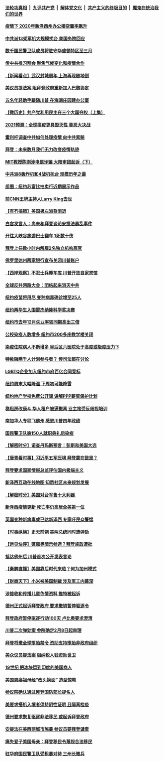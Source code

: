 

####  [法轮功真相](../../../../basic/blob/master/README.md?t=01241301) &nbsp;|&nbsp; [九评共产党](../../../../9ping.md/blob/master/README.md?t=01241301) &nbsp;|&nbsp; [解体党文化](../../../../jtdwh.md/blob/master/README.md?t=01241301)  &nbsp;|&nbsp; [共产主义的终极目的](../../../../gczydzjmd.md/blob/master/README.md?t=01241301) &nbsp;|&nbsp; [魔鬼在统治我们的世界](../../../../mgztzwmdsj.md/blob/master/README.md?t=01241301) 

#### [疫情下 2020年新泽西州办公楼空置率飙升](../pages/nsc412/n12706712.md?t=01241301) 

#### [中共派13架军机大规模扰台 美国务院回应](../pages/nsc412/n12708220.md?t=01241301) 

#### [数千国民警卫队成员将驻守华盛顿特区至三月](../pages/nsc412/n12708083.md?t=01241301) 

#### [传中共推习拜会 聚焦气候变化和疫情合作](../pages/nsc412/n12707992.md?t=01241301) 

#### [【新闻看点】武汉封城周年 上海再现随地倒](../pages/nsc412/n12708082.md?t=01241301) 

#### [美议员提法案 阻拜登政府重新加入巴黎协定](../pages/nsc412/n12708026.md?t=01241301) 

#### [五名年轻助手跟随川普 在海湖庄园建办公室](../pages/nsc412/n12707793.md?t=01241301) 

#### [【微历史】共产党利用民主在三个大国夺权（上集）](../pages/nsc412/n12707756.md?t=01241301) 

#### [2021预测：全球瘟疫更具毁灭性 善恶大决战](../pages/nsc412/n12706868.md?t=01241301) 

#### [霍利吁调查中共如何处理疫情 向中共索赔](../pages/nsc412/n12707880.md?t=01241301) 

#### [拜登：未来数月我们无力改变疫情轨迹](../pages/nsc412/n12707713.md?t=01241301) 

#### [MIT教授陈刚涉电信诈骗 大陪审团起诉（下）](../pages/nsc412/n12706796.md?t=01241301) 

#### [中共派8轰炸机和4战机扰台 规模历年之最](../pages/nsc412/n12707554.md?t=01241301) 

#### [组图：纽约苏富比拍卖行近期展示作品](../pages/nsc412/n12707265.md?t=01241301) 

#### [前CNN王牌主持人Larry King去世](../pages/nsc412/n12707515.md?t=01241301) 

#### [【有冇搞错】美国极左派将消退](../pages/nsc412/n12706219.md?t=01241301) 

#### [白宫发言人：尚未和拜登谈论安提法暴乱事件](../pages/nsc412/n12707405.md?t=01241301) 

#### [开往大峡谷旅游巴士翻车 1死数十伤](../pages/nsc412/n12707336.md?t=01241301) 

#### [拜登上任数小时内解雇2名独立机构高官](../pages/nsc412/n12707121.md?t=01241301) 

#### [佛罗里达州两家银行宣布关闭川普账户](../pages/nsc412/n12707026.md?t=01241301) 

#### [【西岸观察】不忍士兵睡车库 川普开放自家宾馆](../pages/nsc412/n12706824.md?t=01241301) 

#### [全球反共网路大会：团结起来消灭中共](../pages/nsc412/n12706859.md?t=01241301) 

#### [纽约疫苗将用尽 变种病毒确诊增至25人](../pages/nsc412/n12706876.md?t=01241301) 

#### [纽约两华生入围雷杰纳隆科学奖决赛](../pages/nsc412/n12706772.md?t=01241301) 

#### [纽约市去年12月失业率较同期高出三倍](../pages/nsc412/n12706766.md?t=01241301) 

#### [公校染疫人数增多 纽约市200多座教学楼关闭](../pages/nsc412/n12706873.md?t=01241301) 

#### [染疫住院病人不断增多 皇后区六医院处于高度或极度压力下](../pages/nsc412/n12706879.md?t=01241301) 

#### [特赦隐瞒千人计划参与者？ 传司法部在讨论](../pages/nsc412/n12706822.md?t=01241301) 

#### [LGBTQ企业加入纽约市府百亿合同竞标](../pages/nsc412/n12706769.md?t=01241301) 

#### [纽约周末大幅降温 下周初可能降雪](../pages/nsc412/n12706857.md?t=01241301) 

#### [纽约地产学校免费公开课  讲解PPP薪资保护计划](../pages/nsc412/n12706853.md?t=01241301) 

#### [稳租房改康斗 华人租户被逼搬离 业主接受反歧视培训](../pages/nsc412/n12706870.md?t=01241301) 

#### [南加华人专程飞佛州 感恩川普四年政绩](../pages/nsc412/n12706784.md?t=01241301) 

#### [国民警卫队逾150人就职典礼后染疫](../pages/nsc412/n12706684.md?t=01241301) 

#### [【解密时分】诺查丹玛斯预言：彭斯和美国大选](../pages/nsc412/n12706624.md?t=01241301) 

#### [【唐青看时事】习近平五军压境 拜登蒙在鼓里？](../pages/nsc412/n12706720.md?t=01241301) 

#### [拜登要求国家情报总监评估国内极端主义](../pages/nsc412/n12706650.md?t=01241301) 

#### [新泽西互动在线地图 知悉社区未来规划发展](../pages/nsc412/n12706732.md?t=01241301) 

#### [【解密时分】美国对台军售十大利器 ](../pages/nsc412/n12706580.md?t=01241301) 

#### [新泽西疫情更新  死亡率仍高居全美第一位](../pages/nsc412/n12706616.md?t=01241301) 

#### [英国变种新病毒或已达新泽西 专家吁民众警惕](../pages/nsc412/n12706545.md?t=01241301) 

#### [【时事纵横】史无前例 美两总统同时遭弹劾](../pages/nsc412/n12706399.md?t=01241301) 

#### [【远见快评】蓬佩奥暗示参选？拜登施政遭批](../pages/nsc412/n12706452.md?t=01241301) 

#### [抵达佛州后 川普首次公开发表言论](../pages/nsc412/n12706440.md?t=01241301) 

#### [【秦鹏直播】美国靠后时代来临？何为加州模式](../pages/nsc412/n12706397.md?t=01241301) 

#### [【财商天下】小米被美国制裁 涉及军工内幕深](../pages/nsc412/n12706118.md?t=01241301) 

#### [涉接收和传播儿童色情资料 推特被起诉](../pages/nsc412/n12706372.md?t=01241301) 

#### [德州正式起诉拜登政府 要求撤销暂停驱逐令](../pages/nsc412/n12706341.md?t=01241301) 

#### [拜登政府暂停驱逐行动100天 卢比奥要求澄清](../pages/nsc412/n12706331.md?t=01241301) 

#### [川普二次弹劾案 参院确定2月8日起审理](../pages/nsc412/n12706235.md?t=01241301) 

#### [拜登将撤全球堕胎禁令 资助支持堕胎非政府组织](../pages/nsc412/n12705882.md?t=01241301) 

#### [美众议员提法案 阻纳税人钱资助世卫](../pages/nsc412/n12706077.md?t=01241301) 

#### [19世纪 把冰块运到印度的美国商人](../pages/nsc412/n12705560.md?t=01241301) 

#### [美国患癌祖母经“改头换面” 造型惊艳](../pages/nsc412/n12705561.md?t=01241301) 

#### [参议院确认通过拜登国防部长提名人](../pages/nsc412/n12705907.md?t=01241301) 

#### [美要求搭机入境者须持阴性证明 且隔离检疫](../pages/nsc412/n12705760.md?t=01241301) 

#### [德州要求恢复驱逐非法移民 或起诉拜登政府](../pages/nsc412/n12705844.md?t=01241301) 

#### [安提法在美西两城市施暴 参议员要拜登谴责](../pages/nsc412/n12705611.md?t=01241301) 

#### [痛失爱子美国母亲：拜登移民令蔑视合法移民](../pages/nsc412/n12705662.md?t=01241301) 

#### [驻华府国民警卫队受粗暴对待 三州长撤兵](../pages/nsc412/n12705647.md?t=01241301) 

